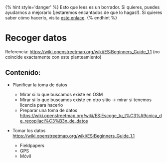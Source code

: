 {% hint style='danger' %}
Esto que lees es un borrador. Si quieres, puedes ayudarnos a mejorarlo (¡estaremos encantados de que lo hagas!). Si quieres saber cómo hacerlo, visita [este enlace](https://mapcolabora.gitbooks.io/meta-manual/content/).
{% endhint %}

# Recoger datos

Referencia: https://wiki.openstreetmap.org/wiki/ES:Beginners_Guide_1.1 \(no coincide exactamente con este planteamiento\)

## Contenido:

* Planificar la toma de datos
  * Mirar si lo que buscamos existe en OSM
  * Mirar si lo que buscamos existe en otro sitio -&gt; mirar si tenemos licencia para hacerlo
  * Preparar una toma de datos https://wiki.openstreetmap.org/wiki/ES:Escoge_tu_t%C3%A9cnica_de_recopilaci%C3%B3n_de_datos

* Tomar los datos https://wiki.openstreetmap.org/wiki/ES:Beginners_Guide_1.1
  * Fieldpapers
  * GPS
  * Móvil
